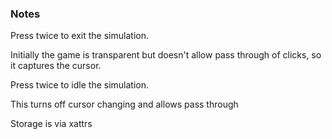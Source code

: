 ### Notes

Press <Esc> twice to exit the simulation.

Initially the game is transparent but doesn't allow pass through of clicks, so it captures the cursor.

Press <Space> twice to idle the simulation.

This turns off cursor changing and allows pass through

Storage is via xattrs

